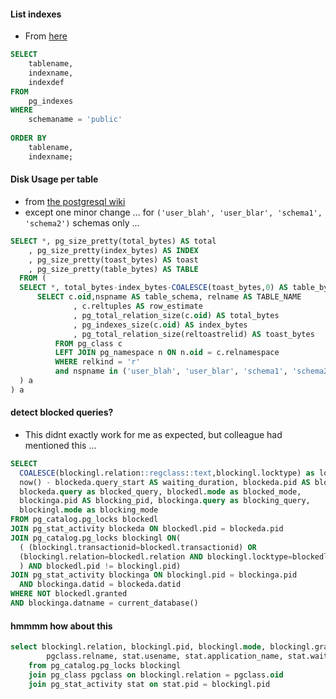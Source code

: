 #### List indexes
* From [here](https://www.postgresqltutorial.com/postgresql-indexes/postgresql-list-indexes/)
```sql
SELECT
    tablename,
    indexname,
    indexdef
FROM
    pg_indexes
WHERE
    schemaname = 'public'
    
ORDER BY
    tablename,
    indexname;

```

#### Disk Usage per table

* from [the postgresql wiki](https://wiki.postgresql.org/wiki/Disk_Usage)
* except one minor change ... for `('user_blah', 'user_blar', 'schema1', 'schema2')` schemas only ... 
```sql
SELECT *, pg_size_pretty(total_bytes) AS total
    , pg_size_pretty(index_bytes) AS INDEX
    , pg_size_pretty(toast_bytes) AS toast
    , pg_size_pretty(table_bytes) AS TABLE
  FROM (
  SELECT *, total_bytes-index_bytes-COALESCE(toast_bytes,0) AS table_bytes FROM (
      SELECT c.oid,nspname AS table_schema, relname AS TABLE_NAME
              , c.reltuples AS row_estimate
              , pg_total_relation_size(c.oid) AS total_bytes
              , pg_indexes_size(c.oid) AS index_bytes
              , pg_total_relation_size(reltoastrelid) AS toast_bytes
          FROM pg_class c
          LEFT JOIN pg_namespace n ON n.oid = c.relnamespace
          WHERE relkind = 'r'
          and nspname in ('user_blah', 'user_blar', 'schema1', 'schema2')
  ) a
) a
```



#### detect blocked queries?

* This didnt exactly work for me as expected, but colleague had mentioned this ... 
```sql
SELECT
  COALESCE(blockingl.relation::regclass::text,blockingl.locktype) as locked_item,
  now() - blockeda.query_start AS waiting_duration, blockeda.pid AS blocked_pid,
  blockeda.query as blocked_query, blockedl.mode as blocked_mode,
  blockinga.pid AS blocking_pid, blockinga.query as blocking_query,
  blockingl.mode as blocking_mode
FROM pg_catalog.pg_locks blockedl
JOIN pg_stat_activity blockeda ON blockedl.pid = blockeda.pid
JOIN pg_catalog.pg_locks blockingl ON(
  ( (blockingl.transactionid=blockedl.transactionid) OR
  (blockingl.relation=blockedl.relation AND blockingl.locktype=blockedl.locktype)
  ) AND blockedl.pid != blockingl.pid)
JOIN pg_stat_activity blockinga ON blockingl.pid = blockinga.pid
  AND blockinga.datid = blockeda.datid
WHERE NOT blockedl.granted
AND blockinga.datname = current_database()


```



#### hmmmm how about this

```sql
select blockingl.relation, blockingl.pid, blockingl.mode, blockingl.granted,
        pgclass.relname, stat.usename, stat.application_name, stat.wait_event_type, stat.wait_event, stat.state, stat.query
    from pg_catalog.pg_locks blockingl
    join pg_class pgclass on blockingl.relation = pgclass.oid 
    join pg_stat_activity stat on stat.pid = blockingl.pid 

```
